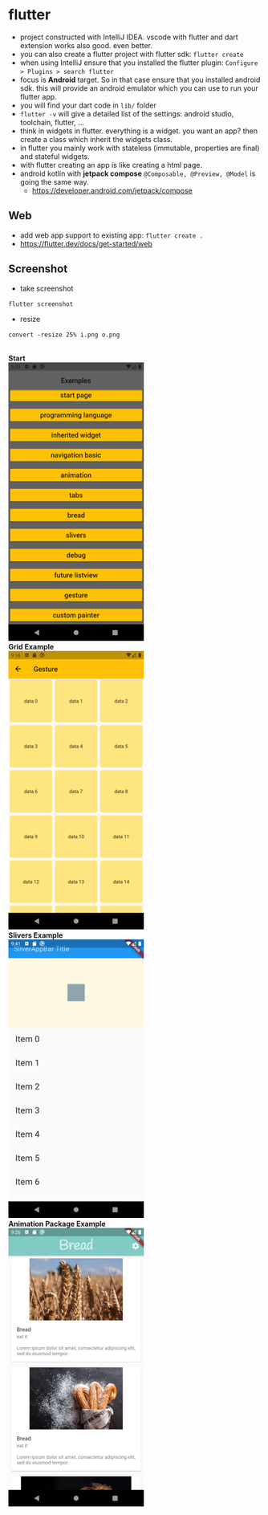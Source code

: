 # flutter
* project constructed with IntelliJ IDEA. vscode with flutter and dart extension works also good. even better.
* you can also create a flutter project with flutter sdk: `flutter create`
* when using IntelliJ ensure that you installed the flutter plugin: `Configure > Plugins > search flutter`
* focus is __Android__ target. So in that case ensure that you installed android sdk. this will provide an android emulator which you can use to run your flutter app.
* you will find your dart code in `lib/` folder
* `flutter -v` will give a detailed list of the settings: android studio, toolchain, flutter, ...
* think in widgets in flutter. everything is a widget. you want an app? then create a class which inherit the widgets class.
* in flutter you mainly work with stateless (immutable, properties are final) and stateful widgets.
* with flutter creating an app is like creating a html page. 
* android kotlin with __jetpack compose__ `@Composable, @Preview, @Model` is going the same way.
    * https://developer.android.com/jetpack/compose

Web
---
* add web app support to existing app: `flutter create .`
* https://flutter.dev/docs/get-started/web

Screenshot
-----------
* take screenshot
```
flutter screenshot
```
* resize 
```
convert -resize 25% i.png o.png
```
\
__Start__
\
![](start.png)
\
__Grid Example__
\
![](grid_example.png)
\
__Slivers Example__
\
![](slivers_example.png)
\
__Animation Package Example__
\
![](animation_package_example.png)
